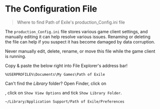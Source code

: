 # The Configuration File

> Where to find Path of Exile's production_Config.ini file

The `production_Config.ini` file stores various game client settings, and manually editing it can help resolve various issues. Renaming or deleting the file can help if you suspect it has become damaged by data corruption.

<caution>

Never manually edit, delete, rename, or move this file while the game client is running.

</caution>

<tabs className="w-full">
<tabs-item icon="i-lucide-grid-2x2" label="Windows">
<tip>

Copy & paste the below right into File Explorer's address bar!

</tip>

`%USERPROFILE%\Documents\My Games\Path of Exile`

</tabs-item>

<tabs-item icon="i-lucide-apple" label="macOS">
<tip>

Can't find the *Library* folder? Open Finder, click on <icon name="i-lucide-circle-ellipsis">



</icon>

, click on `Show View Options` and tick `Show Library Folder`.

</tip>

`~/Library/Application Support/Path of Exile/Preferences`

</tabs-item>
</tabs>
